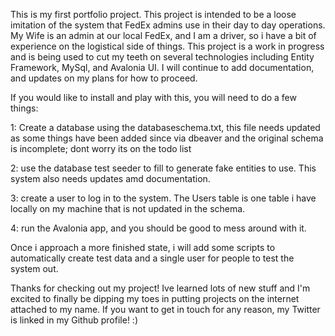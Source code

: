 This is my first portfolio project. This project is intended to be a loose imitation of the system that FedEx admins use in their day to day operations. My Wife is an admin at our local FedEx, and I am a driver, so i have a bit of experience on the logistical side of things. 
This project is a work in progress and is being used to cut my teeth on several technologies including Entity Framework, MySql, and Avalonia UI. I will continue to add documentation, and updates on my plans for how to proceed.

If you would like to install and play with this, you will need to do a few things:

1: Create a database using the databaseschema.txt, this file needs updated as some things have been added since via dbeaver and the original schema is incomplete; dont worry its on the todo list

2: use the database test seeder to fill to generate fake entities to use. This system also needs updates amd documentation.

3: create a user to log in to the system. The Users table is one table i have locally on my machine that is not updated in the schema.

4: run the Avalonia app, and you should be good to mess around with it.

Once i approach a more finished state, i will add some scripts to automatically create test data and a single user for people to test the system out.

Thanks for checking out my project! Ive learned lots of new stuff and I'm excited to finally be dipping my toes in putting projects on the internet attached to my name. If you want to get in touch for any reason, my Twitter is linked in my Github profile! :)
